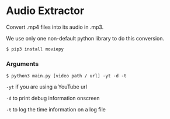 # Audio Extractor

Convert .mp4 files into its audio in .mp3.

We use only one non-default python library to do this conversion.

```
$ pip3 install moviepy
```

### Arguments

```
$ python3 main.py [video path / url] -yt -d -t
```
`-yt` if you are using a YouTube url

`-d` to print debug information onscreen

`-t` to log the time information on a log file
